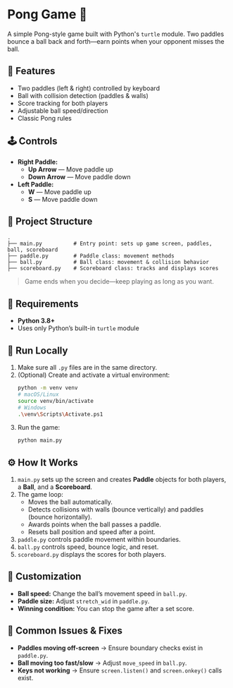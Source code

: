 # Pong Game 🏓

A simple Pong-style game built with Python's `turtle` module. Two paddles bounce a ball back and forth—earn points when your opponent misses the ball.

## 🎯 Features
- Two paddles (left & right) controlled by keyboard
- Ball with collision detection (paddles & walls)
- Score tracking for both players
- Adjustable ball speed/direction
- Classic Pong rules

## 🕹️ Controls
- **Right Paddle:**
  - **Up Arrow** — Move paddle up
  - **Down Arrow** — Move paddle down
- **Left Paddle:**
  - **W** — Move paddle up
  - **S** — Move paddle down

## 📂 Project Structure
```
.
├── main.py          # Entry point: sets up game screen, paddles, ball, scoreboard
├── paddle.py        # Paddle class: movement methods
├── ball.py          # Ball class: movement & collision behavior
├── scoreboard.py    # Scoreboard class: tracks and displays scores
```
> Game ends when you decide—keep playing as long as you want.

## 🧰 Requirements
- **Python 3.8+**
- Uses only Python’s built-in `turtle` module

## 🚀 Run Locally
1. Make sure all `.py` files are in the same directory.
2. (Optional) Create and activate a virtual environment:
   ```bash
   python -m venv venv
   # macOS/Linux
   source venv/bin/activate
   # Windows
   .\venv\Scripts\Activate.ps1
   ```
3. Run the game:
   ```bash
   python main.py
   ```

## ⚙️ How It Works
1. `main.py` sets up the screen and creates **Paddle** objects for both players, a **Ball**, and a **Scoreboard**.
2. The game loop:
   - Moves the ball automatically.
   - Detects collisions with walls (bounce vertically) and paddles (bounce horizontally).
   - Awards points when the ball passes a paddle.
   - Resets ball position and speed after a point.
3. `paddle.py` controls paddle movement within boundaries.
4. `ball.py` controls speed, bounce logic, and reset.
5. `scoreboard.py` displays the scores for both players.

## 🎨 Customization
- **Ball speed:** Change the ball’s movement speed in `ball.py`.
- **Paddle size:** Adjust `stretch_wid` in `paddle.py`.
- **Winning condition:** You can stop the game after a set score.

## 🧪 Common Issues & Fixes
- **Paddles moving off-screen** → Ensure boundary checks exist in `paddle.py`.
- **Ball moving too fast/slow** → Adjust `move_speed` in `ball.py`.
- **Keys not working** → Ensure `screen.listen()` and `screen.onkey()` calls exist.

